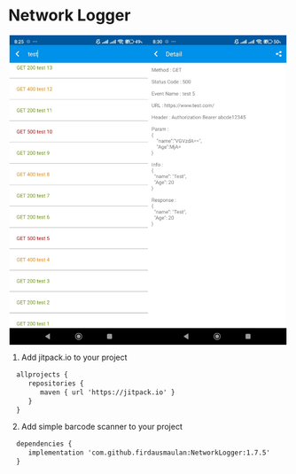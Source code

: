 # Network Logger

<div style="display: flex; justify-content: center;">
  <img src="https://github.com/firdausmaulan/NetworkLogger/blob/master/screenshot/list.jpeg" width="250">
  <img src="https://github.com/firdausmaulan/NetworkLogger/blob/master/screenshot/detail.jpeg" width="250">
</div>

1. Add jitpack.io to your project
```
  allprojects {
     repositories {
        maven { url 'https://jitpack.io' }
     }
  }
```

2. Add simple barcode scanner to your project
```
  dependencies {
     implementation 'com.github.firdausmaulan:NetworkLogger:1.7.5'
  }
```
